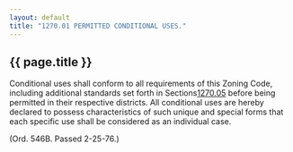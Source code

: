 ```yaml
---
layout: default 
title: "1270.01 PERMITTED CONDITIONAL USES."
---
```


{{ page.title }}
----------------

Conditional uses shall conform to all requirements of this Zoning Code,
including additional standards set forth in
Sections[1270.05](50d830fe.html) before being permitted in their
respective districts. All conditional uses are hereby declared to
possess characteristics of such unique and special forms that each
specific use shall be considered as an individual case.

(Ord. 546B. Passed 2-25-76.)
